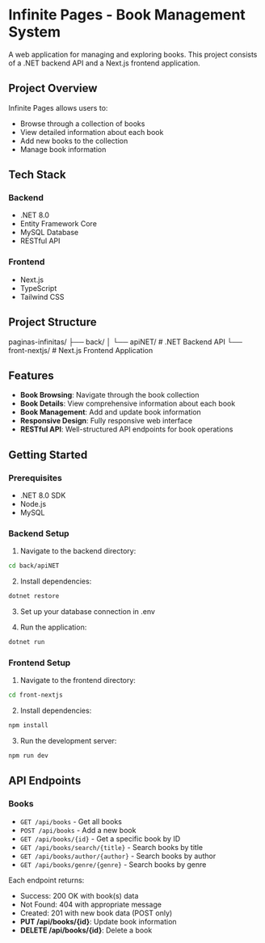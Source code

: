 # Infinite Pages - Book Management System

A web application for managing and exploring books. This project consists of a .NET backend API and a Next.js frontend application.

## Project Overview

Infinite Pages allows users to:

- Browse through a collection of books
- View detailed information about each book
- Add new books to the collection
- Manage book information

## Tech Stack

### Backend

- .NET 8.0
- Entity Framework Core
- MySQL Database
- RESTful API

### Frontend

- Next.js
- TypeScript
- Tailwind CSS

## Project Structure

paginas-infinitas/
├── back/
│ └── apiNET/ # .NET Backend API
└── front-nextjs/ # Next.js Frontend Application

## Features

- **Book Browsing**: Navigate through the book collection
- **Book Details**: View comprehensive information about each book
- **Book Management**: Add and update book information
- **Responsive Design**: Fully responsive web interface
- **RESTful API**: Well-structured API endpoints for book operations

## Getting Started

### Prerequisites

- .NET 8.0 SDK
- Node.js
- MySQL

### Backend Setup

1. Navigate to the backend directory:

```bash
cd back/apiNET
```

2. Install dependencies:

```bash
dotnet restore
```

3. Set up your database connection in .env

4. Run the application:

```bash
dotnet run
```

### Frontend Setup

1. Navigate to the frontend directory:

```bash
cd front-nextjs
```

2. Install dependencies:

```bash
npm install
```

3. Run the development server:

```bash
npm run dev
```

## API Endpoints

### Books

- `GET /api/books` - Get all books
- `POST /api/books` - Add a new book
- `GET /api/books/{id}` - Get a specific book by ID
- `GET /api/books/search/{title}` - Search books by title
- `GET /api/books/author/{author}` - Search books by author
- `GET /api/books/genre/{genre}` - Search books by genre

Each endpoint returns:
- Success: 200 OK with book(s) data
- Not Found: 404 with appropriate message
- Created: 201 with new book data (POST only)
- **PUT /api/books/{id}**: Update book information
- **DELETE /api/books/{id}**: Delete a book
